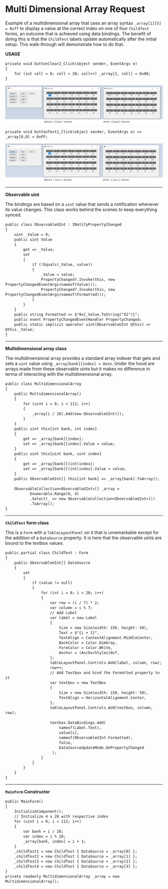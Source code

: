 # Multi Dimensional Array Request

Example of a multidimensional array that uses an array syntax `_array[1][5] = 0xff` to display a value at the correct index on one of four `ChildTest` forms, an outcome that is achieved using data bindings. The benefit of doing this is that the `ChildTest` labels update automatically after the initial setup. This walk-through will demonstrate how to do that.

**USAGE**

    private void buttonClear2_Click(object sender, EventArgs e) 
    { 
        for (int cell = 0; cell < 28; cell++) _array[1, cell] = 0x00; 
    }

![before and after clear](https://github.com/IVSoftware/multi-dimensional-array-request/blob/master/multi-dimensional-array-request/ReadMe/before-and-after-clear.png)

    private void buttonTest1_Click(object sender, EventArgs e) => _array[0,0] = 0xFF;

![before and after test](https://github.com/IVSoftware/multi-dimensional-array-request/blob/master/multi-dimensional-array-request/ReadMe/before-and-after-test.png)

***
**Observable uint**

The bindings are based on a `uint` value that sends a notification whenever its value changes. This class works behind the scenes to keep everything synced.

    public class ObservableUInt : INotifyPropertyChanged
    {
        uint _Value = 0;
        public uint Value
        {
            get => _Value;
            set
            {
                if (!Equals(_Value, value))
                {
                    _Value = value;
                    PropertyChanged?.Invoke(this, new PropertyChangedEventArgs(nameof(Value)));
                    PropertyChanged?.Invoke(this, new PropertyChangedEventArgs(nameof(Formatted)));
                }
            }
        }
        public string Formatted => $"0x{_Value.ToString("X2")}";
        public event PropertyChangedEventHandler PropertyChanged;
        public static implicit operator uint(ObservableUInt @this) => @this._Value;
    }

***
**Multidimensional array class**

The multidimensional array provides a standard array indexer that gets and sets a `uint` value using `_array[bank][index] = 0xnn`. Under the hood are arrays made from these observable uints but it makes no difference in terma of interacting with the multidimensional array.

    public class MultidimensionalArray
    {
        public MultidimensionalArray()
        {
            for (uint i = 0; i < 112; i++)
            {
                _array[i / 28].Add(new ObservableUInt());
            }
        }
        public uint this[int bank, int index]
        {
            get => _array[bank][index];
            set => _array[bank][index].Value = value;
        }
        public uint this[uint bank, uint index]
        {
            get => _array[bank][(int)index];
            set => _array[bank][(int)index].Value = value;
        }
        public ObservableUInt[] this[int bank] => _array[bank].ToArray();

        ObservableCollection<ObservableUInt>[] _array =
               Enumerable.Range(0, 4)
               .Select(_ => new ObservableCollection<ObservableUInt>())
               .ToArray();
    }

***
**`ChildTest` form class**

This is a `Form` with a `TableLayoutPanel` on it that is unremarkable except for the addition of a `DataSource` property. It is here that the observable uints are bound to the textbox values.

    public partial class ChildTest : Form
    {
        public ObservableUInt[] DataSource
        {
            set
            {
                if (value != null)
                {
                    for (int i = 0; i < 28; i++)
                    {
                        var row = (i / 7) * 2;
                        var column = i % 7;
                        // Add Label
                        var label = new Label
                        {
                            Size = new Size(width: 150, height: 50),
                            Text = $"{i + 1}",
                            TextAlign = ContentAlignment.MiddleCenter,
                            BackColor = Color.DimGray,
                            ForeColor = Color.White,
                            Anchor = (AnchorStyles)0xf,
                        };
                        tableLayoutPanel.Controls.Add(label, column, row);
                        row++;
                        // Add Textbox and bind the Formatted property to it
                        var textbox = new TextBox
                        {
                            Size = new Size(width: 150, height: 50),
                            TextAlign = HorizontalAlignment.Center,
                        };
                        tableLayoutPanel.Controls.Add(textbox, column, row);

                        textbox.DataBindings.Add(
                            nameof(Label.Text),
                            value[i],
                            nameof(ObservableUInt.Formatted),
                            false,
                            DataSourceUpdateMode.OnPropertyChanged
                         );
                    }
                }
            }
        }
    }

***
**`MainForm` Constructor**

    public MainForm()
    {
        InitializeComponent();
        // Initialize 4 x 28 with respective index
        for (uint i = 0; i < 112; i++)
        {
            var bank = i / 28;
            var index = i % 28;
            _array[bank, index] = i + 1;
        }
        _childTest1 = new ChildTest { DataSource = _array[0] };
        _childTest2 = new ChildTest { DataSource = _array[1] };
        _childTest3 = new ChildTest { DataSource = _array[2] };
        _childTest4 = new ChildTest { DataSource = _array[3] };
    }
    private readonly MultidimensionalArray _array = new MultidimensionalArray();



